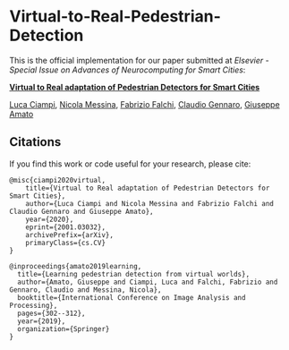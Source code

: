 # Virtual-to-Real-Pedestrian-Detection

This is the official implementation for our paper submitted at *Elsevier - Special Issue on Advances of Neurocomputing for Smart Cities*:

**[Virtual to Real adaptation of Pedestrian Detectors for Smart Cities](https://arxiv.org/abs/2001.03032)**

[Luca Ciampi](https://scholar.google.it/citations?user=dCjyf-8AAAAJ&hl=it), [Nicola Messina](https://scholar.google.it/citations?user=g-UGCd8AAAAJ&hl=it), [Fabrizio Falchi](https://scholar.google.it/citations?user=4Vr1dSQAAAAJ&hl=it), [Claudio Gennaro](https://scholar.google.it/citations?user=sbFBI4IAAAAJ&hl=it), [Giuseppe Amato](https://scholar.google.it/citations?user=dXcskhIAAAAJ&hl=it)


## Citations
If you find this work or code useful for your research, please cite:

```
@misc{ciampi2020virtual,
    title={Virtual to Real adaptation of Pedestrian Detectors for Smart Cities},
    author={Luca Ciampi and Nicola Messina and Fabrizio Falchi and Claudio Gennaro and Giuseppe Amato},
    year={2020},
    eprint={2001.03032},
    archivePrefix={arXiv},
    primaryClass={cs.CV}
}
```

```
@inproceedings{amato2019learning,
  title={Learning pedestrian detection from virtual worlds},
  author={Amato, Giuseppe and Ciampi, Luca and Falchi, Fabrizio and Gennaro, Claudio and Messina, Nicola},
  booktitle={International Conference on Image Analysis and Processing},
  pages={302--312},
  year={2019},
  organization={Springer}
}
```
